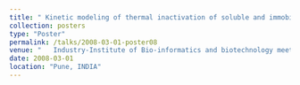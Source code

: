 ```yaml
---
title: " Kinetic modeling of thermal inactivation of soluble and immobilized aminoacylase on novel acrylic beaded polymers."
collection: posters
type: "Poster"
permalink: /talks/2008-03-01-poster08
venue: "   Industry-Institute of Bio-informatics and biotechnology meeting."
date: 2008-03-01
location: "Pune, INDIA"
---
```

